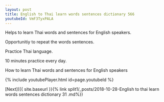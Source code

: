 ```yaml
---
layout: post
title: English to Thai learn words sentences dictionary 566 
youtubeId: VmF3TyxPALA
---
```

 
 
Helps to learn Thai words and sentences for English speakers.

Opportunitiy to repeat the words sentences. 

Practice Thai language. 
 
10 minutes practice every day. 
 
How to learn Thai words and sentences for English speakers 
 
{% include youtubePlayer.html id=page.youtubeId %}
 
 
[Next]({{ site.baseurl }}{% link  split1/_posts/2018-10-28-English to thai learn words sentences dictionary 31 .md%})
 
